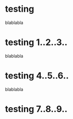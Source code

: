 # testing
blablabla 
# testing 1..2..3..
blablabla
# testing 4..5..6..
blablabla
# testing 7..8..9..
